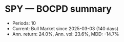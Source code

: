 # SPY — BOCPD summary

- Periods: 10
- Current: Bull Market since 2025-03-03 (140 days)
- Ann. return: 24.0%, Ann. vol: 23.6%, MDD: -14.7%
